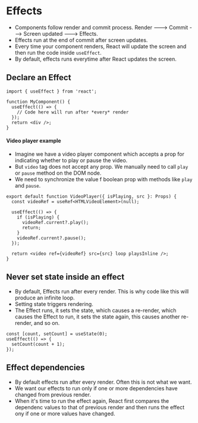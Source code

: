 # Effects

- Components follow render and commit process. Render ---> Commit ---> Screen updated ---> Effects.
- Effects run at the end of commit after screen updates.
- Every time your component renders, React will update the screen and then run the code inside `useEffect`.
- By default, effects runs everytime after React updates the screen.


## Declare an Effect 

```tsx
import { useEffect } from 'react';

function MyComponent() {
  useEffect(() => {
    // Code here will run after *every* render
  });
  return <div />;
}
```

#### Video player example

- Imagine we have a video player component which accepts a prop for indicating whether to play or pause the video.
- But `video` tag does not accept any prop. We manually need to call `play` or `pause` method on the DOM node.
- We need to synchronize the value f boolean prop with methods like `play` and `pause`.

```tsx
export default function VideoPlayer({ isPlaying, src }: Props) {
  const videoRef = useRef<HTMLVideoElement>(null);

  useEffect(() => {
    if (isPlaying) {
      videoRef.current?.play();
      return;
    }
    videoRef.current?.pause();
  });

  return <video ref={videoRef} src={src} loop playsInline />;
}
```

## Never set state inside an effect

- By default, Effects run after every render. This is why code like this will produce an infinite loop.
- Setting state triggers rendering.
- The Effect runs, it sets the state, which causes a re-render, which causes the Effect to run, it sets the state again, this causes another re-render, and so on.

```tsx
const [count, setCount] = useState(0);
useEffect(() => {
  setCount(count + 1);
});
```


## Effect dependencies

- By default effects run after every render. Often this is not what we want.
- We want our effects to run only if one or more dependencies have changed from previous render.
- When it's time to run the effect again, React first compares the dependenc values to that of previous render and then runs the effect ony if one or more values have changed.
